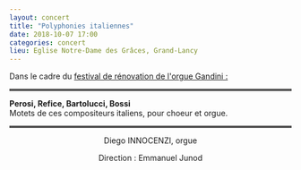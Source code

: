 ```yaml
---
layout: concert
title: "Polyphonies italiennes"
date: 2018-10-07 17:00
categories: concert
lieu: Eglise Notre-Dame des Grâces, Grand-Lancy
---
```


Dans le cadre du <a href="http://www.festivalgandini.org">festival de rénovation de l'orgue Gandini :</a>

<hr style="border-top: 3px double #8c8b8b"/>

**Perosi, Refice, Bartolucci, Bossi**  
Motets de ces compositeurs italiens, pour choeur et orgue.

<hr style="border-top: 3px double #8c8b8b"/>

<p style="text-align: center">
Diego INNOCENZI, orgue
</p>
<p style="text-align: center">
Direction : Emmanuel Junod
</p>

